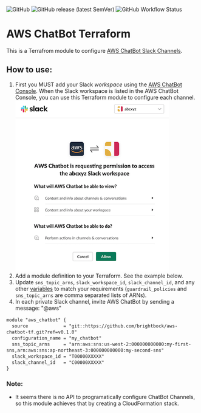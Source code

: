 ![GitHub](https://img.shields.io/github/license/brightbock/aws-chatbot-tf) ![GitHub release (latest SemVer)](https://img.shields.io/github/v/release/brightbock/aws-chatbot-tf) ![GitHub Workflow Status](https://img.shields.io/github/workflow/status/brightbock/taws-chatbot-tf/Terraform)

#  AWS ChatBot Terraform

This is a Terrafrom module to configure [AWS ChatBot Slack Channels](https://docs.aws.amazon.com/AWSCloudFormation/latest/UserGuide/aws-resource-chatbot-slackchannelconfiguration.html).

## How to use:

1. First you MUST add your Slack _workspace_ using the [AWS ChatBot Console](https://us-east-2.console.aws.amazon.com/chatbot/home). When the Slack workspace is listed in the AWS ChatBot Console, you can use this Terraform module to configure each channel.
   ![Slack App Permission Screenshot](https://github.com/brightbock/aws-chatbot-tf/raw/main/images/slack-permission.png)
2. Add a module definition to your Terraform. See the example below.
3. Update `sns_topic_arns`, `slack_workspace_id`, `slack_channel_id`, and any other [variables](https://github.com/brightbock/aws-chatbot-tf/blob/main/variables.tf) to match your requirements (`guardrail_policies` and `sns_topic_arns` are comma separated lists of ARNs).
4. In each private Slack channel, invite AWS ChatBot by sending a message: "@aws"


```
module "aws_chatbot" {
  source             = "git::https://github.com/brightbock/aws-chatbot-tf.git?ref=v0.1.0"
  configuration_name = "my_chatbot"
  sns_topic_arns     = "arn:aws:sns:us-west-2:000000000000:my-first-sns,arn:aws:sns:ap-northeast-3:000000000000:my-second-sns"
  slack_workspace_id = "T00000XXXXX"
  slack_channel_id   = "C00000XXXXX"
}
```

### Note:

- It seems there is no API to programatically configure ChatBot Channels, so this module achieves that by creating a CloudFormation stack.

